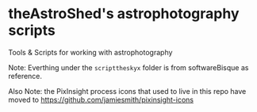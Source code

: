 # theAstroShed's astrophotography scripts

Tools &amp; Scripts for working with astrophotography

Note: Everthing under the `scripttheskyx` folder is from softwareBisque as reference.

Also Note: the PixInsight process icons that used to live in this repo have moved to https://github.com/jamiesmith/pixinsight-icons


